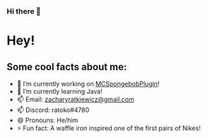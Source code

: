 ### Hi there 👋

# Hey!

## Some cool facts about me: 

- 🔭 I’m currently working on [MCSpongebobPlugin](https://github.com/RainbowDino567/mc-spongebob-plugin)!
- 🌱 I’m currently learning Java!
- 📫 Email: zacharyratkiewicz@gmail.com
- 📫 Discord: ratoko#4780
- 😄 Pronouns: He/him
- ⚡ Fun fact: A waffle iron inspired one of the first pairs of Nikes!
